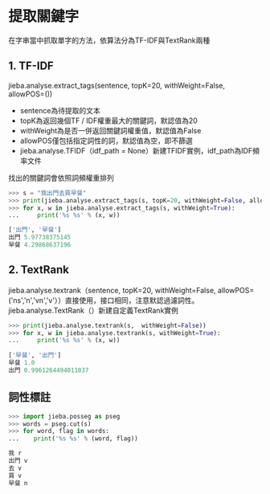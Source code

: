 提取關鍵字
==
在字串當中抓取單字的方法，依算法分為TF-IDF與TextRank兩種
## 1. TF-IDF

jieba.analyse.extract_tags(sentence, topK=20, withWeight=False, allowPOS=())
- sentence為待提取的文本
- topK為返回幾個TF / IDF權重最大的關鍵詞，默認值為20
- withWeight為是否一併返回關鍵詞權重值，默認值為False
- allowPOS僅包括指定詞性的詞，默認值為空，即不篩選
- jieba.analyse.TFIDF（idf_path = None）新建TFIDF實例，idf_path為IDF頻率文件


找出的關鍵詞會依照詞頻權重排列
```python
>>> s = "我出門去買早餐"
>>> print(jieba.analyse.extract_tags(s, topK=20, withWeight=False, allowPOS=()))
>>> for x, w in jieba.analyse.extract_tags(s, withWeight=True):
...     print('%s %s' % (x, w))

['出門', '早餐']
出門 5.97738375145
早餐 4.29868637196
```



## 2. TextRank

jieba.analyse.textrank（sentence, topK=20, withWeight=False, allowPOS=('ns','n','vn','v'））直接使用，接口相同，注意默認過濾詞性。
jieba.analyse.TextRank（）新建自定義TextRank實例

```python
>>> print(jieba.analyse.textrank(s,  withWeight=False))
>>> for x, w in jieba.analyse.textrank(s, withWeight=True):
...     print('%s %s' % (x, w))
    
['早餐', '出門']
早餐 1.0
出門 0.9961264494011037
```

## 詞性標註

```python
>>> import jieba.posseg as pseg
>>> words = pseg.cut(s)
>>> for word, flag in words:
...    print('%s %s' % (word, flag))

我 r
出門 v
去 v
買 v
早餐 n
```
